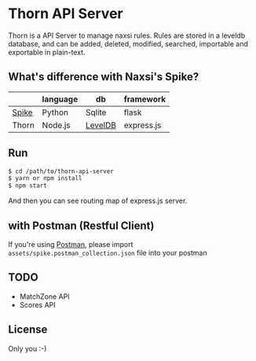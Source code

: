 # Thorn API Server
Thorn is a API Server to manage naxsi rules. Rules are stored in a leveldb database, and can be added, deleted, modified, searched, importable and exportable in plain-text.

## What's difference with Naxsi's Spike?

|            | language | db           | framework  |
|------------|----------|--------------|------------|
| [Spike][2] | Python   | Sqlite       | flask      |
| Thorn      | Node.js  | [LevelDB][1] | express.js |

[1]: https://github.com/google/leveldb
[2]: https://github.com/nbs-system/spike

## Run

```bash
$ cd /path/to/thorn-api-server
$ yarn or npm install
$ npm start
```

And then you can see routing map of express.js server.

## with Postman (Restful Client)
If you're using [Postman](https://www.getpostman.com), please import `assets/spike.postman_collection.json` file into your postman

## TODO
- MatchZone API
- Scores API

## License
Only you :-)
